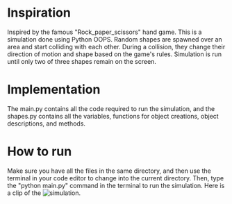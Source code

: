 # Inspiration
Inspired by the famous "Rock_paper_scissors" hand game. This is a simulation done using Python OOPS. Random shapes are spawned over an area and start colliding with each other. During a collision, they change their direction of motion and shape based on the game's rules. Simulation is run until only two of three shapes remain on the screen.

# Implementation 
The main.py contains all the code required to run the simulation, and the shapes.py contains all the variables, functions for object creations, object descriptions, and methods. 

# How to run
Make sure you have all the files in the same directory, and then use the terminal in your code editor to change into the current directory. Then, type the "python main.py" command in the terminal to run the simulation. 
Here is a clip of the ![simulation]([https://github.com/preetam-g/rock_paper_scissors/assets/118665778/507d4f6d-8ae0-4ff2-a5a8-5499e122fe97](https://github-production-user-asset-6210df.s3.amazonaws.com/118665778/331707453-507d4f6d-8ae0-4ff2-a5a8-5499e122fe97.mp4?X-Amz-Algorithm=AWS4-HMAC-SHA256&X-Amz-Credential=AKIAVCODYLSA53PQK4ZA%2F20240517%2Fus-east-1%2Fs3%2Faws4_request&X-Amz-Date=20240517T191519Z&X-Amz-Expires=300&X-Amz-Signature=a42f9007c9c02be1a1e4f6ca622441fd900644f07c04dc605bcb2dd636bd15f5&X-Amz-SignedHeaders=host&actor_id=118665778&key_id=0&repo_id=741501148)).
